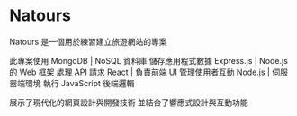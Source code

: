# Natours

Natours
是一個用於練習建立旅遊網站的專案

此專案使用
MongoDB | NoSQL 資料庫 儲存應用程式數據
Express.js | Node.js 的 Web 框架 處理 API 請求
React | 負責前端 UI 管理使用者互動
Node.js | 伺服器端環境 執行 JavaScript 後端邏輯

展示了現代化的網頁設計與開發技術
並結合了響應式設計與互動功能
